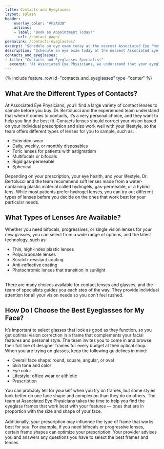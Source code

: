 ```yaml
---
title: Contacts and Eyeglasses
layout: splash
header:
    overlay_color: "#F2A83B"
    actions:
    - label: "Book an Appointment Today!"
      url: /contact-page/
permalink: /contacts-eyeglasses/
excerpt: "Schedule an eye exam today at the nearest Associated Eye Physicians office to update your eyeglasses or contact prescriptions."
description: "Schedule an eye exam today at the nearest Associated Eye Physicians office to update your eyeglasses or contact prescriptions."
contacts_and_eyeglasses:
- title: "Contacts and Eyeglasses Specialist"
  excerpt: "At Associated Eye Physicians, we understand that your eyeglasses should not only provide clear vision but also reflect your personal style. That's why our experienced team of ophthalmologists and optometrists offers a diverse selection of frames in our optical shop. We also provide the opportunity to try different contact lenses to find the perfect fit for your vision and comfort."
---
```


{% include feature_row id="contacts_and_eyeglasses" type="center" %}

<div class="faqs">
  <div class="faq">
    <h2> What Are the Different Types of Contacts? </h2>
    <p> 
    At Associated Eye Physicians, you’ll find a large variety of contact lenses to sample before you buy. Dr. Bertolucci and the experienced team understand that when it comes to contacts, it’s a very personal choice, and they want to help you find the best fit. Contacts lenses should correct your vision based on your individual prescription and also work well with your lifestyle, so the team offers different types of lenses for you to sample, such as:
    <ul>
      <li> Extended-wear</li>
      <li> Daily, weekly, or monthly disposables </li>
      <li> Toric lenses for patients with astigmatism </li>
      <li> Multifocals or bifocals </li> 
      <li> Rigid gas-permeable </li>
      <li> Spherical </li>
    </ul>
    Depending on your prescription, your eye health, and your lifestyle, Dr. Bertolucci and the team recommend soft lenses made from a water-containing plastic material called hydrogels, gas-permeable, or a hybrid lens. While most patients prefer hydrogel lenses, you can try out different types of lenses before you decide on the ones that work best for your particular needs.
    </p>
  </div>

  <div class="faq">
  <h2> What Types of Lenses Are Available? </h2>
  <p>
  Whether you need bifocals, progressives, or single vision lenses for your new glasses, you can select from a wide range of options, and the latest technology, such as: <br>
  <ul>
    <li> Thin, high-index plastic lenses </li>
    <li> Polycarbonate lenses </li>
    <li> Scratch-resistant coating </li>
    <li> Anti-reflective coating </li> 
    <li> Photochromic lenses that transition in sunlight </li>
  </ul>
  <br>
  There are many choices available for contact lenses and glasses, and the team of specialists guides you each step of the way. They provide individual attention for all your vision needs so you don’t feel rushed.
  </p>
  </div>

  <div class="faq">
    <h2> How Do I Choose the Best Eyeglasses for My Face? </h2>
    <p>
    It’s important to select glasses that look as good as they function, so you get optimal vision correction in a frame that complements your facial features and personal style. The team invites you to come in and browse their full line of designer frames for every budget at their optical shop. When you are trying on glasses, keep the following guidelines in mind:
    <ul>
      <li> Overall face shape: round, square, angular, or oval </li>
      <li> Skin tone and color </li>
      <li> Eye color </li>
      <li> Lifestyle; office wear or althletic </li> 
      <li> Prescription </li>
    </ul>
    You can probably tell for yourself when you try on frames, but some styles look better on one face shape and complexion than they do on others. The team at Associated Eye Physicians takes the time to help you find the eyeglass frames that work best with your features — ones that are in proportion with the size and shape of your face.
    <br> <br>
    Additionally, your prescription may influence the type of frame that works best for you. For example, if you need bifocals or progressive lenses, certain frame shapes can optimize your prescription. Your provider advises you and answers any questions you have to select the best frames and lenses.
    </p>
  </div>
</div>